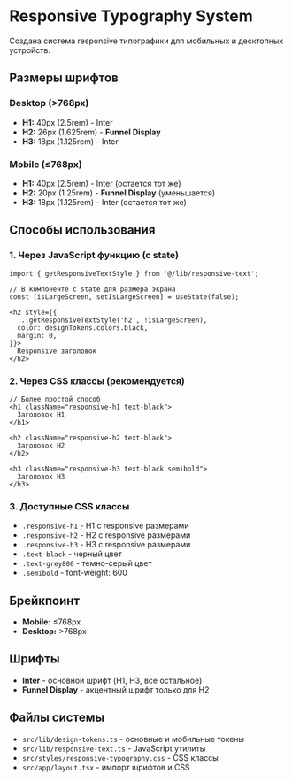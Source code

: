 # Responsive Typography System

Создана система responsive типографики для мобильных и десктопных устройств.

## Размеры шрифтов

### Desktop (>768px)
- **H1:** 40px (2.5rem) - Inter
- **H2:** 26px (1.625rem) - **Funnel Display**
- **H3:** 18px (1.125rem) - Inter

### Mobile (≤768px)
- **H1:** 40px (2.5rem) - Inter (остается тот же)
- **H2:** 20px (1.25rem) - **Funnel Display** (уменьшается)
- **H3:** 18px (1.125rem) - Inter (остается тот же)

## Способы использования

### 1. Через JavaScript функцию (с state)
```tsx
import { getResponsiveTextStyle } from '@/lib/responsive-text';

// В компоненте с state для размера экрана
const [isLargeScreen, setIsLargeScreen] = useState(false);

<h2 style={{
  ...getResponsiveTextStyle('h2', !isLargeScreen),
  color: designTokens.colors.black,
  margin: 0,
}}>
  Responsive заголовок
</h2>
```

### 2. Через CSS классы (рекомендуется)
```tsx
// Более простой способ
<h1 className="responsive-h1 text-black">
  Заголовок H1
</h1>

<h2 className="responsive-h2 text-black">
  Заголовок H2
</h2>

<h3 className="responsive-h3 text-black semibold">
  Заголовок H3
</h3>
```

### 3. Доступные CSS классы
- `.responsive-h1` - H1 с responsive размерами
- `.responsive-h2` - H2 с responsive размерами  
- `.responsive-h3` - H3 с responsive размерами
- `.text-black` - черный цвет
- `.text-grey800` - темно-серый цвет
- `.semibold` - font-weight: 600

## Брейкпоинт
- **Mobile:** ≤768px
- **Desktop:** >768px

## Шрифты
- **Inter** - основной шрифт (H1, H3, все остальное)
- **Funnel Display** - акцентный шрифт только для H2

## Файлы системы
- `src/lib/design-tokens.ts` - основные и мобильные токены
- `src/lib/responsive-text.ts` - JavaScript утилиты
- `src/styles/responsive-typography.css` - CSS классы
- `src/app/layout.tsx` - импорт шрифтов и CSS 